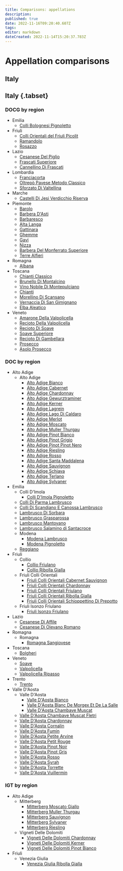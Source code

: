 ```yaml
---
title: Comparisons: appellations 
description: 
published: true
date: 2022-11-16T09:20:40.607Z
tags: 
editor: markdown
dateCreated: 2022-11-14T15:20:37.783Z
---
```


# Appellation comparisons

## Italy

## Italy {.tabset}
### DOCG by region

  - Emilia
    - [Colli Bolognesi Pignoletto](/Appellations/Italy/Emilia/DOCG-Colli-Bolognesi-Pignoletto)
  - Friuli
    - [Colli Orientali del Friuli Picolit](/Appellations/Italy/Friuli-Venezia-Giulia/DOCG-Colli-Orientali-Del-Friuli-Picolit)
    - [Ramandolo](/Appellations/Italy/Friuli-Venezia-Giulia/DOCG-Ramandolo)
    - [Rosazzo](/Appellations/Italy/Friuli-Venezia-Giulia/DOCG-Rosazzo)
  - Lazio
    - [Cesanese Del Piglio](/Appellations/Italy/Lazio/DOCG-Cesanese-Del-Piglio)
    - [Frascati Superiore](/Appellations/Italy/Lazio/DOCG-Frascati-Superiore)
    - [Cannellino Di Frascati](/Appellations/Italy/Lazio/DOCG-Cannellino-Di-Frascati)
  - Lombardia
    - [Franciacorta](/Appellations/Italy/Lombardia/DOCG-Franciacorta)
    - [Oltrepò Pavese Metodo Classico](/Appellations/Italy/Lombardia/DOCG-Oltrepo-Pavese-Metodo-Classico)
    - [Sforzato Di Valtellina](/Appellations/Italy/Lombardia/DOCG-Sforzato-Di-Valtellina)
  - Marche
    - [Castelli Di Jesi Verdicchio Riserva](/Appellations/Italy/Marche/DOCG-Castelli-Di-Jesi-Verdicchio-Riserva)
  - Piemonte
    - [Barolo](/Appellations/Italy/Piemonte/DOCG-Barolo)
    - [Barbera D'Asti](/Appellations/Italy/Piemonte/DOCG-Barbera-D-Asti)
    - [Barbaresco](/Appellations/Italy/Piemonte/DOCG-Barbaresco)
    - [Alta Langa](/Appellations/Italy/Piemonte/DOCG-Alta-Langa)
    - [Gattinara](/Appellations/Italy/Piemonte/DOCG-Gattinara)
    - [Ghemme](/Appellations/Italy/Piemonte/DOCG-Ghemme)
    - [Gavi](/Appellations/Italy/Piemonte/DOCG-Gavi)
    - [Nizza](/Appellations/Italy/Piemonte/DOCG-Nizza)
    - [Barbera Del Monferrato Superiore](/Appellations/Italy/Piemonte/DOCG-Barbera-Del-Monferrat-Superiore)
    - [Terre Alfieri](/Appellations/Italy/Piemonte/DOCG-Terre-Alfieri)
  - Romagna
    - [Albana](/Appellations/Italy/Romagna/DOCG-Romagna-Albana)
  - Toscana
    - [Chianti Classico](/Appellations/Italy/Toscana/DOCG-Chianti-Classico)
    - [Brunello Di Montalcino](/Appellations/Italy/Toscana/DOCG-Brunello-Di-Montalcino)
    - [Vino Nobile Di Montepulciano](/Appellations/Italy/Toscana/DOCG-Vino-Nobile-Di-Montepulciano)
    - [Chianti](/Appellations/Italy/Toscana/DOCG-Chianti)
    - [Morellino Di Scansano](/Appellations/Italy/Toscana/DOCG-Morellino-Di-Scansano)
    - [Vernaccia Di San Gimignano](/Appellations/Italy/Toscana/DOCG-Vernaccia-Di-San-Gimignano)
    - [Elba Aleatico](/Appellations/Italy/Toscana/DOCG-Elba-Aleatico)
  - Veneto
    - [Amarone Della Valpolicella](/Appellations/Italy/Veneto/DOCG-Amarone-Della-Valpolicella)
    - [Recioto Della Valpolicella](/Appellations/Italy/Veneto/DOCG-Recioto-Della-Valpolicella)
    - [Recioto Di Soave](/Appellations/Italy/Veneto/DOCG-Recioto-Di-Soave)
    - [Soave Superiore](/Appellations/Italy/Veneto/DOCG-Soave-Superiore)
    - [Recioto Di Gambellara](/Appellations/Italy/Veneto/DOCG-Recioto-Di-Gambellara)
    - [Prosecco](/Appellations/Italy/Veneto/DOCG-Valdobbiadene-Prosecco)
    - [Asolo Prosecco](/Appellations/Italy/Veneto/DOCG-Asolo-Prosecco)

### DOC by region 

- Alto Adige
  - Alto Adige
    - [Alto Adige Bianco](/Appellations/Italy/Alto-Adige/DOC-Alto-Adige-Bianco)
    - [Alto Adige Cabernet](/Appellations/Italy/Alto-Adige/DOC-Alto-Adige-Cabernet)
    - [Alto Adige Chardonnay](/Appellations/Italy/Alto-Adige/DOC-Alto-Adige-Chardonnay)
    - [Alto Adige Gewurztraminer](/Appellations/Italy/Alto-Adige/DOC-Alto-Adige-Gewurztraminer)
    - [Alto Adige Kerner](/Appellations/Italy/Alto-Adige/DOC-Alto-Adige-Kerner)
    - [Alto Adige Lagrein](/Appellations/Italy/Alto-Adige/DOC-Alto-Adige-Lagrein)
    - [Alto Adige Lago Di Caldaro](/Appellations/Italy/Alto-Adige/DOC-Alto-Adige-Lago-Di-Caldaro)
    - [Alto Adige Merlot](/Appellations/Italy/Alto-Adige/DOC-Alto-Adige-Merlot)
    - [Alto Adige Moscato](/Appellations/Italy/Alto-Adige/DOC-Alto-Adige-Moscato)
    - [Alto Adige Muller Thurgau](/Appellations/Italy/Alto-Adige/DOC-Alto-Adige-Muller-Thurgau)
    - [Alto Adige Pinot Bianco](/Appellations/Italy/Alto-Adige/DOC-Alto-Adige-Pinot-Bianco)
    - [Alto Adige Pinot Grigio](/Appellations/Italy/Alto-Adige/DOC-Alto-Adige-Pinot-Grigio)
    - [Alto Adige Pinot Pinot Nero](/Appellations/Italy/Alto-Adige/DOC-Alto-Adige-Pinot-Nero)
    - [Alto Adige Riesling](/Appellations/Italy/Alto-Adige/DOC-Alto-Adige-Riesling) 
    - [Alto Adige Rosso](/Appellations/Italy/Alto-Adige/DOC-Alto-Adige-Rosso)
    - [Alto Adige Santa Maddalena](/Appellations/Italy/Alto-Adige/DOC-Alto-Adige-Santa-Maddalena)
    - [Alto Adige Sauvignon](/Appellations/Italy/Alto-Adige/DOC-Alto-Adige-Sauvignon)
    - [Alto Adige Schiava](/Appellations/Italy/Alto-Adige/DOC-Alto-Adige-Schiava)
    - [Alto Adige Terlano](/Appellations/Italy/Alto-Adige/DOC-Alto-Adige-Terlano)
    - [Alto Adige Sylvaner](/Appellations/Italy/Alto-Adige/DOC-Alto-Adige-Sylvaner)
- Emilia
  - Colli D'Imola
	- [Colli D'Imola Pignoletto](/Appellations/Italy/Emilia/DOC-Colli-D-Imola-Pignoletto)
  - [Colli Di Parma Lambrusco](/Appellations/Italy/Emilia/DOC-Colli-Di-Parma-Lambrusco)  
  - [Colli Di Scandiano E Canossa Lambrusco](/Appellations/Italy/Emilia/DOC-Colli-Di-Scandiano-E-Di-Canossa-Lambrusco)  
  - [Lambrusco Di Sorbara](/Appellations/Italy/Emilia/DOC-Lambrusco-Di-Sorbara)
  - [Lambrusco Grasparossa](/Appellations/Italy/Emilia/DOC-Lambrusco-Grasparossa)
  - [Lambrusco Mantovano](/Appellations/Italy/Emilia/DOC-Lambrusco-Mantovano)
  - [Lambrusco Salamino di Santacroce](/Appellations/Italy/Emilia/DOC-Lambrusco-Salamino-Di-Santacroce)
  - Modena
    - [Modena Lambrusco](/Appellations/Italy/Emilia/DOC-Modena-Lambrusco)
    - [Modena Pignoletto](/Appellations/Italy/Emilia/DOC-Modena-Pignoletto)
  - [Reggiano](/Appellations/Italy/Emilia/DOC-Reggiano)
- Friuli
   - Collio
     - [Collio Friulano](/Appellations/Italy/Friuli-Venezia-Giulia/DOC-Friuli-Collio-Friulano)
     - [Collio Ribolla Gialla](/Appellations/Italy/Friuli-Venezia-Giulia/DOC-Friuli-Collio-Ribolla-Gialla)
  - Friuli Colli Orientali
    - [Friuli Colli Orientali Cabernet Sauvignon](/Appellations/Italy/Friuli-Venezia-Giulia/DOC-Friuli-Colli-Orientali-Cabernet-Sauvignon)
    - [Friuli Colli Orientali Chardonnay](/Appellations/Italy/Friuli-Venezia-Giulia/DOC-Friuli-Colli-Orientali-Chardonnay)
    - [Friuli Colli Orientali Friulano](/Appellations/Italy/Friuli-Venezia-Giulia/DOC-Friuli-Colli-Orientali-Friulano)
    - [Friuli Colli Orientali Ribolla Gialla](/Appellations/Italy/Friuli-Venezia-Giulia/DOC-Friuli-Colli-Orientali-Ribolla-Gialla)
    - [Friuli Colli Orientali Schioppettino Di Prepotto](/Appellations/Italy/Friuli-Venezia-Giulia/DOC-Friuli-Colli-Orientali-Schioppettino-Di-Prepotto)
  - Friuli Isonzo Friulano
    - [Friuli Isonzo Friulano](/Appellations/Italy/Friuli-Venezia-Giulia/DOC-Friuli-Isonzo-Friulano)
- Lazio
  - [Cesanese Di Affile](/Appellations/Italy/Lazio/DOC-Cesanese-Di-Affile)
  - [Cesanese Di Olevano Romano](/Appellations/Italy/Lazio/DOC-Cesanese-Di-Olevano-Romano)
- Romagna
  - Romagna
    - [Romagna Sangiovese](/Appellations/Italy/Romagna/DOC-Romagna-Sangiovese)
- Toscana
  - [Bolgheri](/Appellations/Italy/Toscana/DOC-Bolgheri)
- Veneto
  - [Soave](/Appellations/Italy/Veneto/DOC-Soave)
  - [Valpolicella](/Appellations/Italy/Veneto/DOC-Valpolicella)
  - [Valpolicella Ripasso](/Appellations/Italy/Veneto/DOC-Valpolicella-Ripasso)
- Trento
  - [Trento](/Appellations/Italy/Trentino/DOC-Trento)
- Valle D'Aosta
  - Valle D'Aosta
    - [Valle D'Aosta Bianco](/Appellations/Italy/Valle-D-Aosta/DOC-Valle-D-Aosta-Bianco)
    - [Valle D'Aosta Blanc De Morgex Et De La Salle](/Appellations/Italy/Valle-D-Aosta/DOC-Valle-D-Aosta-Blanc-De-Morgex-Et-De-La-Salle)
    - [Valle D'Aosta Chambave Muscat](/Appellations/Italy/Valle-D-Aosta/DOC-Valle-D-Aosta-Chambave-Muscat)
   - [Valle D'Aosta Chambave Muscat Fletri](/Appellations/Italy/Valle-D-Aosta/DOC-Valle-D-Aosta-Chambave-Muscat-Fletri)
   - [Valle D'Aosta Chardonnay](/Appellations/Italy/Valle-D-Aosta/DOC-Valle-D-Aosta-Chardonnay)
    - [Valle D'Aosta Cornalin](/Appellations/Italy/Valle-D-Aosta/DOC-Valle-D-Aosta-Cornalin)
    - [Valle D'Aosta Fumin](/Appellations/Italy/Valle-D-Aosta/DOC-Valle-D-Aosta-Fumin)
   - [Valle D'Aosta Petite Arvine](/Appellations/Italy/Valle-D-Aosta/DOC-Valle-D-Aosta-Petite-Arvine) 
   - [Valle D'Aosta Petit Rouge](/Appellations/Italy/Valle-D-Aosta/DOC-Valle-D-Aosta-Petit-Rouge)
   - [Valle D'Aosta Pinot Noir](/Appellations/Italy/Valle-D-Aosta/DOC-Valle-D-Aosta-Pinot-Noir)
   - [Valle D'Aosta Pinot Gris](/Appellations/Italy/Valle-D-Aosta/DOC-Valle-D-Aosta-Pinot-Gris)
   - [Valle D'Aosta Rosso](/Appellations/Italy/Valle-D-Aosta/DOC-Valle-D-Aosta-Rosso)
   - [Valle D'Aosta Syrah](/Appellations/Italy/Valle-D-Aosta/DOC-Valle-D-Aosta-Syrah)
   - [Valle D'Aosta Torrette](/Appellations/Italy/Valle-D-Aosta/DOC-Valle-D-Aosta-Torrette)
   - [Valle D'Aosta Vuillermin](/Appellations/Italy/Valle-D-Aosta/DOC-Valle-D-Aosta-Vuillermin)
   
### IGT by region     
- Alto Adige
  - Mitterberg
    - [Mitterberg Moscato Giallo](/Appellations/Italy/Alto-Adige/IGT-Mitterberg-Moscato-Giallo)
    - [Mitterberg Muller Thurgau](/Appellations/Italy/Alto-Adige/IGT-Mitterberg-Muller-Thurgau)
    - [Mitterberg Sauvignon](/Appellations/Italy/Alto-Adige/IGT-Mitterberg-Sauvignon)
    - [Mitterberg Sylvaner](/Appellations/Italy/Alto-Adige/IGT-Mitterberg-Sylvaner)
    - [Mitterberg Riesling](/Appellations/Italy/Alto-Adige/IGT-Mitterberg-Riesling)
  - Vigneti Delle Dolomiti
    - [Vigneti Delle Dolomiti Chardonnay](/Appellations/Italy/Alto-Adige/IGT-Vigneti-Delle-Dolomiti-Chrdonnay)
    - [Vigneti Delle Dolomiti Kerner](/Appellations/Italy/Alto-Adige/IGT-Vigneti-Delle-Dolomiti-Kerner)
    - [Vigneti Delle Dolomiti Pinot Bianco](/Appellations/Italy/Alto-Adige/IGT-Vigneti-Delle-Dolomiti-Pinot-Bianco)
- Friuli
  - Venezia Giulia
    - [Venezia Giulia Ribolla Gialla](/Appellations/Italy/Friuli/IGT-Venezia-Giulia-Ribolla-Gialla)